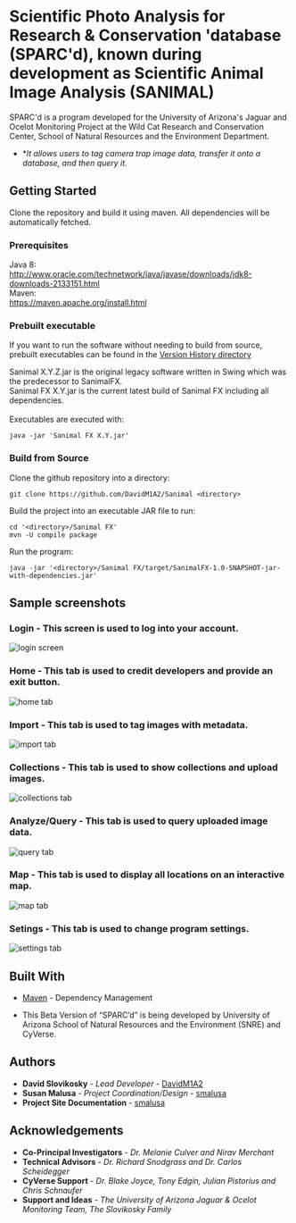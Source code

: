 # Scientific Photo Analysis for Research & Conservation 'database (SPARC'd), known during development as Scientific Animal Image Analysis (SANIMAL)

SPARC'd is a program developed for the University of Arizona's Jaguar and Ocelot Monitoring Project at the Wild Cat Research and Conservation Center, School of Natural Resources and the Environment Department.
* **It allows users to tag camera trap image data, transfer it onto a database, and then query it.*

## Getting Started

Clone the repository and build it using maven. All dependencies will be automatically fetched.

### Prerequisites

Java 8:<br />
http://www.oracle.com/technetwork/java/javase/downloads/jdk8-downloads-2133151.html<br />
Maven:<br />
https://maven.apache.org/install.html

### Prebuilt executable

If you want to run the software without needing to build from source, prebuilt executables can be found in the [Version History directory](./Version%20History/)<br>

Sanimal X.Y.Z.jar is the original legacy software written in Swing which was the predecessor to SanimalFX.<br>
Sanimal FX X.Y.jar is the current latest build of Sanimal FX including all dependencies.<br>
<br>
Executables are executed with:

```
java -jar 'Sanimal FX X.Y.jar' 
```

### Build from Source

Clone the github repository into a directory:

```
git clone https://github.com/DavidM1A2/Sanimal <directory>
```

Build the project into an executable JAR file to run:

```
cd '<directory>/Sanimal FX'
mvn -U compile package
```

Run the program:

```
java -jar '<directory>/Sanimal FX/target/SanimalFX-1.0-SNAPSHOT-jar-with-dependencies.jar'
```

## Sample screenshots

### Login - This screen is used to log into your account.

![login screen](https://rawgit.com/DavidM1A2/Sanimal/master/screenshots/login.PNG)

### Home - This tab is used to credit developers and provide an exit button.

![home tab](https://rawgit.com/DavidM1A2/Sanimal/master/screenshots/home.PNG)

### Import - This tab is used to tag images with metadata.

![import tab](https://rawgit.com/DavidM1A2/Sanimal/master/screenshots/import.PNG)

### Collections - This tab is used to show collections and upload images.

![collections tab](https://rawgit.com/DavidM1A2/Sanimal/master/screenshots/collections.PNG)

### Analyze/Query - This tab is used to query uploaded image data.

![query tab](https://rawgit.com/DavidM1A2/Sanimal/master/screenshots/query.PNG)

### Map - This tab is used to display all locations on an interactive map.

![map tab](https://rawgit.com/DavidM1A2/Sanimal/master/screenshots/map.PNG)

### Setings - This tab is used to change program settings.

![settings tab](https://rawgit.com/DavidM1A2/Sanimal/master/screenshots/settings.PNG)

## Built With

* [Maven](https://maven.apache.org/) - Dependency Management

* This Beta Version of “SPARC’d”  is being developed by University of Arizona School of Natural Resources and the Environment (SNRE) and CyVerse. 

## Authors

* **David Slovikosky** - *Lead Developer* - [DavidM1A2](https://github.com/DavidM1A2)
* **Susan Malusa** - *Project Coordination/Design* - [smalusa](https://github.com/smalusa)
* **Project Site Documentation** - [smalusa](https://github.com/CulverLab)

## Acknowledgements

* **Co-Principal Investigators** - *Dr. Melanie Culver and Nirav Merchant* 
* **Technical Advisors** - *Dr. Richard Snodgrass and Dr. Carlos Scheidegger* 
* **CyVerse Support** - *Dr. Blake Joyce, Tony Edgin, Julian Pistorius and Chris Schnaufer* 
* **Support and Ideas** - *The University of Arizona Jaguar & Ocelot Monitoring Team, The Slovikosky Family*



